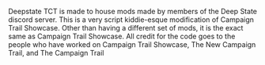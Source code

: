Deepstate TCT is made to house mods made by members of the Deep State discord server. This is a very script kiddie-esque modification of Campaign Trail Showcase. Other than having a different set of mods, it is the exact same as Campaign Trail Showcase. All credit for the code goes to the people who have worked on Campaign Trail Showcase, The New Campaign Trail, and The Campaign Trail
